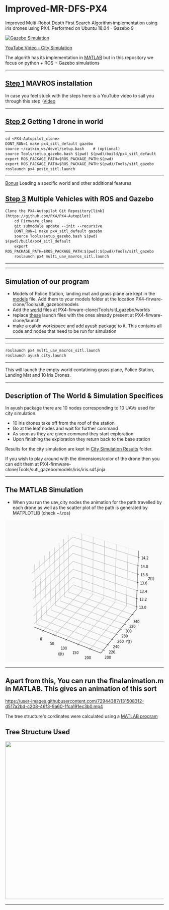 # Improved-MR-DFS-PX4
Improved Multi-Robot Depth First Search Algorithm implementation using iris drones using PX4.
Performed on Ubuntu 18.04 - Gazebo 9

[![Gazebo Simulation](https://user-images.githubusercontent.com/72944387/131549432-65f312da-20f9-43bc-9f86-c7fa6aecff77.png)](https://www.youtube.com/watch?v=wWeWIQ98zS8 "Decentralized Multi-drone Terrain Exploration")

[YouTube Video - City Simulation](https://youtu.be/wWeWIQ98zS8)




The algorith has its implementation in [MATLAB](https://github.com/Ayush8120/MR-DFS) but in this repository we focus on python + ROS + Gazebo simulations

-----------------
[Step 1](https://docs.px4.io/master/en/ros/mavros_installation.html) MAVROS installation
-----------------
In case you feel stuck with the steps here is a YouTube video to sail you through this step -[Video](https://www.youtube.com/watch?v=jBTikChu02E) 

-----------------
[Step 2](https://docs.px4.io/master/en/simulation/ros_interface.html) Getting 1 drone in world
--------
---
	cd <PX4-Autopilot_clone>
	DONT_RUN=1 make px4_sitl_default gazebo
	source ~/catkin_ws/devel/setup.bash    # (optional)
	source Tools/setup_gazebo.bash $(pwd) $(pwd)/build/px4_sitl_default
	export ROS_PACKAGE_PATH=$ROS_PACKAGE_PATH:$(pwd)
	export ROS_PACKAGE_PATH=$ROS_PACKAGE_PATH:$(pwd)/Tools/sitl_gazebo
	roslaunch px4 posix_sitl.launch	
---

[Bonus](https://docs.px4.io/master/en/simulation/gazebo.html#set_world) Loading a specific world and other additional features

[Step 3](https://docs.px4.io/master/en/simulation/multi_vehicle_simulation_gazebo.html) Multiple Vehicles with ROS and Gazebo 
---
	Clone the PX4-Autopilot Git Repository[link](https://github.com/PX4/PX4-Autopilot)
		cd Firmware_clone
		git submodule update --init --recursive
		DONT_RUN=1 make px4_sitl_default gazebo
		source Tools/setup_gazebo.bash $(pwd) $(pwd)/build/px4_sitl_default
		export ROS_PACKAGE_PATH=$ROS_PACKAGE_PATH:$(pwd):$(pwd)/Tools/sitl_gazebo
		roslaunch px4 multi_uav_mavros_sitl.launch
---

-------------
Simulation of our program
----------------------------
- Models of Police Station, landing mat and grass plane are kept in the [models](https://github.com/Ayush8120/Improved-MR-DFS-PX4/tree/main/models) file. Add them to  your models folder at the location PX4-firware-clone/Tools/sitl_gazebo/models
- Add the [world](https://github.com/Ayush8120/Improved-MR-DFS-PX4/tree/main/worlds) files at PX4-firware-clone/Tools/sitl_gazebo/worlds
- replace [these](https://github.com/Ayush8120/Improved-MR-DFS-PX4/tree/main/launch) launch files with the ones already present at PX4-firware-clone/launch
- make a catkin workspace and add [ayush](https://github.com/Ayush8120/Improved-MR-DFS-PX4/tree/main/ayush) package to it. This contains all code and nodes that need to be run for simulation
-------------

---
	roslaunch px4 multi_uav_macros_sitl.launch
	roslaunch ayush city.launch 
---
This will launch the empty world contatining grass plane, Police Station, Landing Mat and 10 Iris Drones.

-------------------------
Description of The World & Simulation Specifices
----------------------------
In ayush package there are 10 nodes corresponding to 10 UAVs used for city simulation. 
- 10 iris drones take off from the roof of the station
- Go at the leaf nodes and wait for further command 
- As soon as they are given command they start exploration
- Upon finishing the exploration they return back to the base station
  
Results for the city simulation are kept in [City Simulation Results](https://github.com/Ayush8120/Improved-MR-DFS-PX4/tree/main/City%20Simulation%20Results) folder.


If you wish to play around with the dimensions/color of the drone then you can edit them at PX4-firmware-clone/Tools/sutl_gazebo/models/iris/iris.sdf.jinja

---------------
The MATLAB Simulation
----------------
- When you run the uav_city nodes the animation for the path travelled by each drone as well as the scatter plot of the path is generated by MATPLOTLIB (check ~/.ros)
<p align="center">
  <img width="600" height="450" src="https://github.com/Ayush8120/Improved-MR-DFS-PX4/blob/main/City%20Simulation%20Results/Animations-of-all/4_th_UAV_animation.gif">
</p>

----
Apart from this, You can run the finalanimation.m in MATLAB. This gives an animation of this sort
----

https://user-images.githubusercontent.com/72944387/131508312-d517a2bd-c208-46f3-9a60-1fca191ec3b0.mp4



The tree structure's cordinates were calculated using a [MATLAB program](https://github.com/Ayush8120/MR-DFS/tree/main/MATLAB%20Implementation_ver0)

Tree Structure Used
------------------
<p align="center">
  <img width="600" height="500" src="https://user-images.githubusercontent.com/72944387/127738425-48e0018a-57c9-4310-83b7-173cfb439662.jpg">
</p>

------------------
